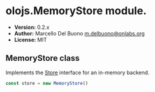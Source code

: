 # olojs.MemoryStore module.- **Version:** 0.2.x- **Author:** Marcello Del Buono <m.delbuono@onlabs.org>- **License:** MIT  
## MemoryStore classImplements the [Store](./Store) interface for an in-memory backend.```javascriptconst store = new MemoryStore()```  
